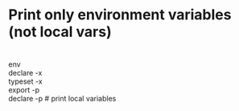 # 
# Print only environment variables (not local vars)
#
env              
declare -x        
typeset -x        
export -p          
declare -p         # print local variables
